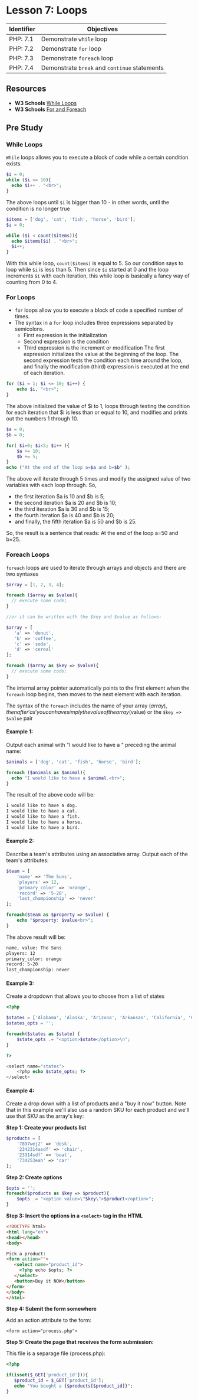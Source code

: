 # Lesson 7: Loops

Identifier   | Objectives
-------------|------------
PHP: 7.1     | Demonstrate `while` loop
PHP: 7.2     | Demonstrate `for` loop
PHP: 7.3     | Demonstrate `foreach` loop
PHP: 7.4     | Demonstrate `break` and `continue` statements

## Resources
- __W3 Schools__ [While Loops](http://www.w3schools.com/php/php_looping.asp)
- __W3 Schools__ [For and Foreach](http://www.w3schools.com/php/php_looping_for.asp)

## Pre Study

### While Loops

`While` loops allows you to execute a block of code while a certain condition exists. 

```php
$i = 0;
while ($i <= 10){
  echo $i++ . "<br>";
}
```

The above loops until `$i` is bigger than 10 - in other words, until the condition is no longer true

```php
$items = ['dog', 'cat', 'fish', 'horse', 'bird'];
$i = 0;

while ($i < count($items)){
  echo $items[$i] . "<br>";
  $i++;
}
```

With this while loop, `count($items)` is equal to 5. So our condition says to loop while `$i` is less than 5. Then since `$i` started at 0 and the loop increments `$i` with each iteration, this while loop is basically a fancy way of counting from 0 to 4.

### For Loops

- `for` loops allow you to execute a block of code a specified number of times.
- The syntax in a `for` loop includes three expressions separated by semicolons.
  - First expression is the initialization
  - Second expression is the condition
  - Third expression is the increment or modification
The first expression initializes the value at the beginning of the loop. The second expression tests the condition each time around the loop, and finally the modification (third) expression is executed at the end of each iteration.

```php
for ($i = 1; $i <= 10; $i++) {
    echo $i, "<br>";
}
```

The above initialized the value of $i to 1, loops through testing the condition for each iteration that $i is less than or equal to 10, and modifies and prints out the numbers 1 through 10.  

```php
$a = 0;
$b = 0;

for( $i=0; $i<5; $i++ ){
    $a += 10;
    $b += 5;
}
echo ("At the end of the loop a=$a and b=$b" );
```

The above will iterate through 5 times and modify the assigned value of two variables with each loop through. So, 
- the first iteration $a is 10 and $b is 5; 
- the second iteration $a is 20 and $b is 10; 
- the third iteration $a is 30 and $b is 15; 
- the fourth iteration $a is 40 and $b is 20; 
- and finally, the fifth iteration $a is 50 and $b is 25. 

So, the result is a sentence that reads: At the end of the loop a=50 and b=25.  

### Foreach Loops

`foreach` loops are used to iterate through arrays and objects and there are two syntaxes

```php
$array = [1, 2, 3, 4];

foreach ($array as $value){
  // execute some code;
}

//or it can be written with the $key and $value as follows:

$array = [
   'a' => 'donut',
   'b' => 'coffee',
   'c' => 'soda',
   'd' => 'cereal'
];

foreach ($array as $key => $value){
  // execute some code;
}
```

The internal array pointer automatically points to the first element when the `foreach` loop begins, then moves to the next element with each iteration. 

The syntax of the `foreach` includes the name of your array ($array), then after 'as' you can have simply the value of the array ($value) or the `$key => $value` pair

#### Example 1:

Output each animal with "I would like to have a " preceding the animal name:

```php
$animals = ['dog', 'cat', 'fish', 'horse', 'bird'];

foreach ($animals as $animal){
  echo "I would like to have a $animal.<br>";
}
```

The result of the above code will be:

```html
I would like to have a dog.
I would like to have a cat.
I would like to have a fish.
I would like to have a horse.
I would like to have a bird.
```

#### Example 2:

Describe a team's attributes using an associative array. Output each of the team's attributes:

```php
$team = [
	'name' => 'The Suns',
	'players' => 12,
	'primary_color' => 'orange',
	'record' => '5-20',
	'last_championship' => 'never'
];

foreach($team as $property => $value) {
	echo "$property: $value<br>";
}
```

The above result will be: 

```html
name, value: The Suns
players: 12
primary_color: orange
record: 5-20
last_championship: never
```

#### Example 3:

Create a dropdown that allows you to choose from a list of states

```php
<?php

$states = ['Alabama', 'Alaska', 'Arizona', 'Arkansas', 'California', 'Colorado', 'Connecticut'];
$states_opts = '';

foreach($states as $state) {
    $state_opts .= "<option>$state</option>\n";
}

?>

<select name="states">
    <?php echo $state_opts; ?>
</select>
 ```
 
#### Example 4:

Create a drop down with a list of products and a "buy it now" button. Note that in this example we'll also use a random SKU for each product and we'll use that SKU as the array's key:

**Step 1: Create your products list**

```php
$products = [
	'7897wej2' => 'desk',
	'2342314asdf' => 'chair',
	'23314sdf' => 'boat',
	'734253eah' => 'car'
];
```

**Step 2: Create options**

```php
$opts = '';
foreach($products as $key => $product){
    $opts .= "<option value=\"$key\">$product</option>";
}
```

**Step 3: Insert the options in a `<select>` tag in the HTML**

```html
<!DOCTYPE html>
<html lang="en">
<head></head>
<body>

Pick a product:
<form action="">
   <select name="product_id">
	 <?php echo $opts; ?>
   </select>
   <button>Buy it NOW</button>
</form>
</body>
</html>
```

**Step 4: Submit the form somewhere**

Add an action attribute to the form:

```
<form action="process.php">
```

**Step 5: Create the page that receives the form submission:**

This file is a separage file (process.php):

```php
<?php

if(isset($_GET['product_id'])){
   $product_id = $_GET['product_id'];
   echo "You bought a {$products[$product_id]}";
}
```
